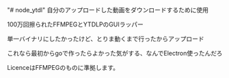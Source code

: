 "# node_ytdl" 
自分のアップロードした動画をダウンロードするために使用

100万回擦られたFFMPEGとYTDLPのGUIラッパー

単一バイナリにしたかったけど、とりま動くまで行ったからアップロード

これなら最初からgoで作ったらよかった気がする、なんでElectron使ったんだろ

LicenceはFFMPEGのものに準拠します。
